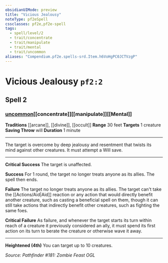 ```yaml
---
obsidianUIMode: preview
title: "Vicious Jealousy"
noteType: pf2eSpell
cssclasses: pf2e,pf2e-spell
tags:
  - spell/level/2
  - trait/concentrate
  - trait/manipulate
  - trait/mental
  - trait/uncommon
aliases: "Compendium.pf2e.spells-srd.Item.h6VoHgPC0JCTVzgP" 
---
```

# Vicious Jealousy  `pf2:2`  
## Spell 2
### [uncommon](uncommon "Uncommon Rarity Trait")[[concentrate]][[manipulate]][[Mental]]
**Traditions** [[arcane]], [[divine]], [[occult]]
**Range** 30 feet
**Targets** 1 creature
**Saving Throw**  will
**Duration** 1 minute
* * * 
The target is overcome by deep jealousy and resentment that twists its mind against other creatures. It must attempt a Will save.

* * *

**Critical Success** The target is unaffected.

**Success** For 1 round, the target no longer treats anyone as its allies. The spell then ends.

**Failure** The target no longer treats anyone as its allies. The target can't take the [[Actions/Aid|Aid]] reaction or any action that would directly benefit another creature, such as casting a beneficial spell on them, though it can still take actions that indirectly benefit other creatures, such as fighting the same foes.

**Critical Failure** As failure, and whenever the target starts its turn within reach of a creature it previously considered an ally, it must spend its first action on its turn to berate the creature or otherwise wave it away.

* * *

**Heightened (4th)** You can target up to 10 creatures.

*Source: Pathfinder #181: Zombie Feast*
*OGL*